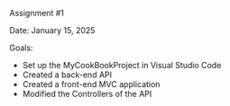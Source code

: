 Assignment #1

Date: January 15, 2025

Goals: 
* Set up the MyCookBookProject in Visual Studio Code
* Created a back-end API
* Created a front-end MVC application
* Modified the Controllers of the API
